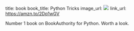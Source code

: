 title: book
book_title: Python Tricks
image_url: <a href="https://www.amazon.com/Python-Tricks-Buffet-Awesome-Features-ebook/dp/B0785Q7GSY/ref=as_li_ss_il?keywords=python+tricks&qid=1548035251&s=Books&sr=1-1&linkCode=li3&tag=expaand-20&linkId=44dbca404f3a259119e82ebf5f835560&language=en_US" target="_blank"><img border="0" src="//ws-na.amazon-adsystem.com/widgets/q?_encoding=UTF8&ASIN=B0785Q7GSY&Format=_SL250_&ID=AsinImage&MarketPlace=US&ServiceVersion=20070822&WS=1&tag=expaand-20&language=en_US" ></a><img src="https://ir-na.amazon-adsystem.com/e/ir?t=expaand-20&language=en_US&l=li3&o=1&a=B0785Q7GSY" width="1" height="1" border="0" alt="" style="border:none !important; margin:0px !important;" />
link_url: https://amzn.to/2Dp1wGV

Number 1 book on BookAuthority for Python. Worth a look.
